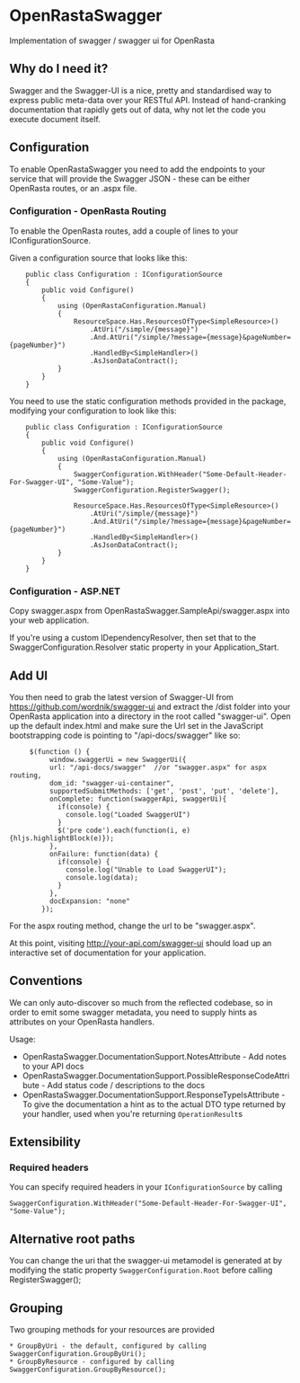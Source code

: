 OpenRastaSwagger
================

Implementation of swagger / swagger ui for OpenRasta

## Why do I need it?

Swagger and the Swagger-UI is a nice, pretty and standardised way to express public meta-data over your RESTful API. Instead of hand-cranking documentation that rapidly gets out of data, why not let the code you execute document itself.

## Configuration

To enable OpenRastaSwagger you need to add the endpoints to your service that will provide the Swagger JSON - these can be either OpenRasta routes, or an .aspx file.

### Configuration - OpenRasta Routing 

To enable the OpenRasta routes, add a couple of lines to your IConfigurationSource.

Given a configuration source that looks like this:

		public class Configuration : IConfigurationSource
		{
			public void Configure()
			{
				using (OpenRastaConfiguration.Manual)
				{
					ResourceSpace.Has.ResourcesOfType<SimpleResource>()
						.AtUri("/simple/{message}")
						.And.AtUri("/simple/?message={message}&pageNumber={pageNumber}")
						.HandledBy<SimpleHandler>()
						.AsJsonDataContract();
				}
			}
		}
		
You need to use the static configuration methods provided in the package, modifying your configuration to look like this:


		public class Configuration : IConfigurationSource
		{
			public void Configure()
			{
				using (OpenRastaConfiguration.Manual)
				{
					SwaggerConfiguration.WithHeader("Some-Default-Header-For-Swagger-UI", "Some-Value");
					SwaggerConfiguration.RegisterSwagger();

					ResourceSpace.Has.ResourcesOfType<SimpleResource>()
						.AtUri("/simple/{message}")
						.And.AtUri("/simple/?message={message}&pageNumber={pageNumber}")
						.HandledBy<SimpleHandler>()
						.AsJsonDataContract();
				}
			}
		}
		
### Configuration - ASP.NET 

Copy swagger.aspx from OpenRastaSwagger.SampleApi/swagger.aspx into your web application.

If you're using a custom IDependencyResolver, then set that to the SwaggerConfiguration.Resolver static property in your Application_Start.


## Add UI

You then need to grab the latest version of Swagger-UI from https://github.com/wordnik/swagger-ui and extract the /dist folder into your OpenRasta application into a directory in the root called "swagger-ui". Open up the default index.html and make sure the Url set in the JavaScript bootstrapping code is pointing to "/api-docs/swagger" like so:

		 $(function () {
			  window.swaggerUi = new SwaggerUi({
			  url: "/api-docs/swagger"  //or "swagger.aspx" for aspx routing,
			  dom_id: "swagger-ui-container",
			  supportedSubmitMethods: ['get', 'post', 'put', 'delete'],
			  onComplete: function(swaggerApi, swaggerUi){
				if(console) {
				  console.log("Loaded SwaggerUI")
				}
				$('pre code').each(function(i, e) {hljs.highlightBlock(e)});
			  },
			  onFailure: function(data) {
				if(console) {
				  console.log("Unable to Load SwaggerUI");
				  console.log(data);
				}
			  },
			  docExpansion: "none"
			});
			
For the aspx routing method, change the url to be "swagger.aspx".

At this point, visiting http://your-api.com/swagger-ui should load up an interactive set of documentation for your application.

## Conventions

We can only auto-discover so much from the reflected codebase, so in order to emit some swagger metadata, you need to supply hints as attributes on your OpenRasta handlers.

Usage:

* OpenRastaSwagger.DocumentationSupport.NotesAttribute - Add notes to your API docs
* OpenRastaSwagger.DocumentationSupport.PossibleResponseCodeAttribute - Add status code / descriptions to the docs
* OpenRastaSwagger.DocumentationSupport.ResponseTypeIsAttribute - To give the documentation a hint as to the actual DTO type returned by your handler, used when you're returning `OperationResult`s

## Extensibility

### Required headers

You can specify required headers in your `IConfigurationSource` by calling 

	SwaggerConfiguration.WithHeader("Some-Default-Header-For-Swagger-UI", "Some-Value");
	
## Alternative root paths

You can change the uri that the swagger-ui metamodel is generated at by modifying the static property `SwaggerConfiguration.Root` before calling RegisterSwagger();

## Grouping

Two grouping methods for your resources are provided

	* GroupByUri - the default, configured by calling SwaggerConfiguration.GroupByUri();
	* GroupByResource - configured by calling SwaggerConfiguration.GroupByResource();
